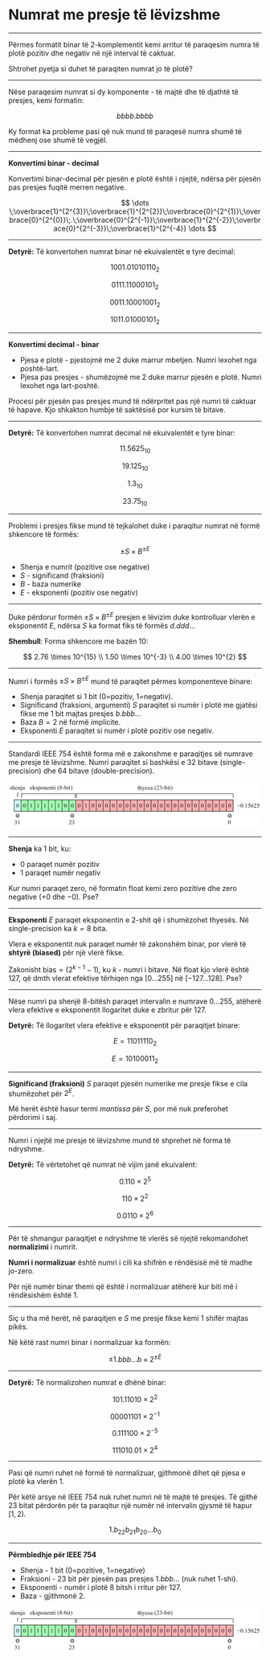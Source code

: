 # Numrat me presje të lëvizshme

---

Përmes formatit binar të 2-komplementit kemi arritur të paraqesim numra të plotë pozitiv dhe negativ në një interval të caktuar.

Shtrohet pyetja si duhet të paraqiten numrat jo të plotë?

---

Nëse paraqesim numrat si dy komponente - të majtë dhe të djathtë të presjes, kemi formatin:

$$
bbbb.bbbb
$$

Ky format ka probleme pasi që nuk mund të paraqesë numra shumë të mëdhenj ose shumë të vegjël.

---

**Konvertimi binar - decimal**

Konvertimi binar-decimal për pjesën e plotë është i njejtë, ndërsa për pjesën pas presjes fuqitë merren negative.

$$
\dots \;\overbrace{1}^{2^{3}}\;\overbrace{1}^{2^{2}}\;\overbrace{0}^{2^{1}}\;\overbrace{0}^{2^{0}}\;.\;\overbrace{0}^{2^{-1}}\;\overbrace{1}^{2^{-2}}\;\overbrace{0}^{2^{-3}}\;\overbrace{1}^{2^{-4}} \dots
$$

---

**Detyrë:** Të konvertohen numrat binar në ekuivalentët e tyre decimal:

$$
1001.01010110_2 \tag{1}
$$

$$
0111.11000101_2 \tag{2}
$$

$$
0011.10001001_2 \tag{3}
$$

$$
1011.01000101_2 \tag{4}
$$

---

**Konvertimi decimal - binar**

- Pjesa e plotë - pjestojmë me 2 duke marrur mbetjen. Numri lexohet nga poshtë-lart.
- Pjesa pas presjes - shumëzojmë me 2 duke marrur pjesën e plotë. Numri lexohet nga lart-poshtë.

Procesi për pjesën pas presjes mund të ndërpritet pas një numri të caktuar të hapave. Kjo shkakton humbje të saktësisë por kursim të bitave.

---

**Detyrë:** Të konvertohen numrat decimal në ekuivalentët e tyre binar:

$$
11.5625_{10} \tag{1}
$$

$$
19.125_{10} \tag{2}
$$

$$
1.3_{10} \tag{3}
$$

$$
23.75_{10} \tag{4}
$$

---

Problemi i presjes fikse mund të tejkalohet duke i paraqitur numrat në formë shkencore të formës:

$$
\pm S \times B^{\pm E}
$$

- Shenja e numrit (pozitive ose negative)
- $S$ - significand (fraksioni)
- $B$ - baza numerike
- $E$ - eksponenti (pozitiv ose negativ)

---

Duke përdorur formën $\pm S \times B^{\pm E}$ presjen e lëvizim duke kontrolluar vlerën e eksponentit $E$, ndërsa $S$ ka format fiks të formës $d.ddd\dots$

**Shembull**: Forma shkencore me bazën 10:

$$
2.76 \times 10^{15} \\
1.50 \times 10^{-3} \\
4.00 \times 10^{2}
$$

---

Numri i formës $\pm S \times B^{\pm E}$ mund të paraqitet përmes komponenteve binare:

- Shenja paraqitet si 1 bit (0=pozitiv, 1=negativ).
- Significand (fraksioni, argumenti) $S$ paraqitet si numër i plotë me gjatësi fikse me 1 bit majtas presjes $b.bbb\dots$
- Baza $B=2$ në formë implicite.
- Eksponenti $E$ paraqitet si numër i plotë pozitiv ose negativ.

---

Standardi IEEE 754 është forma më e zakonshme e paraqitjes së numrave me presje të lëvizshme. Numri paraqitet si bashkësi e 32 bitave (single-precision) dhe 64 bitave (double-precision).

![](/lendet/arkitektura-kompjutereve/IEEE_754.png) <!-- .element: style="max-height:400px;border:none;" -->

---

**Shenja** ka 1 bit, ku:

- 0 paraqet numër pozitiv
- 1 paraqet numër negativ

Kur numri paraqet zero, në formatin float kemi zero pozitive dhe zero negative ($+0$ dhe $-0$). Pse?

---

**Eksponenti** $E$ paraqet eksponentin e 2-shit që i shumëzohet thyesës. Në single-precision ka $k=8$ bita.

Vlera e eksponentit nuk paraqet numër të zakonshëm binar, por vlerë të **shtyrë (biased)** për një vlerë fikse.

Zakonisht $\text{bias}=(2^{k-1}-1)$, ku $k$ - numri i bitave. Në float kjo vlerë është 127, që dmth vlerat efektive tërhiqen nga $[0\dots 255]$ në $[-127\dots 128]$. Pse?

---

Nëse numri pa shenjë 8-bitësh paraqet intervalin e numrave $0\dots255$, atëherë vlera efektive e eksponentit llogaritet duke e zbritur për 127.

**Detyrë:** Të llogaritet vlera efektive e eksponentit për paraqitjet binare:

$$
E=11011110_2 \tag{1}
$$

$$
E=10100011_2 \tag{2}
$$

---

**Significand (fraksioni)** $S$ paraqet pjesën numerike me presje fikse e cila shumëzohet për $2^E$.

Më herët është hasur termi *mantissa* për $S$, por më nuk preferohet përdorimi i saj.

---

Numri i njejtë me presje të lëvizshme mund të shprehet në forma të ndryshme.

**Detyrë:** Të vërtetohet që numrat në vijim janë ekuivalent:

$$
0.110 \times 2^5 \tag{1}
$$

$$
110 \times 2^2 \tag{2}
$$

$$
0.0110 \times 2^6 \tag{3}
$$

---

Për të shmangur paraqitjet e ndryshme të vlerës së njejtë rekomandohet **normalizimi** i numrit.

**Numri i normalizuar** është numri i cili ka shifrën e rëndësisë më të madhe jo-zero.

Për një numër binar themi që është i normalizuar atëherë kur biti më i rëndësishëm është 1.

---

Siç u tha më herët, në paraqitjen e $S$ me presje fikse kemi 1 shifër majtas pikës.

Në këtë rast numri binar i normalizuar ka formën:

$$
\pm 1.bbb\dots b \times 2^{\pm E}
$$

---

**Detyrë:** Të normalizohen numrat e dhënë binar:

$$
101.11010 \times 2^{2} \tag{1}
$$

$$
00001101 \times 2^{-1} \tag{2}
$$

$$
0.111100 \times 2^{-5} \tag{3}
$$

$$
111010.01 \times 2^{4} \tag{4}
$$

---

Pasi që numri ruhet në formë të normalizuar, gjithmonë dihet që pjesa e plotë ka vlerën 1.

Për këtë arsye në IEEE 754 nuk ruhet numri në të majtë të presjes. Të gjithë 23 bitat përdorën për ta paraqitur një numër në intervalin gjysmë të hapur $[1,2)$.

$$
1.b_22 b_21 b_20 \dots b_0
$$

---

**Përmbledhje për IEEE 754**

- Shenja - 1 bit (0=pozitive, 1=negative)
- Fraksioni - 23 bit për pjesën pas presjes $1.bbb\dots$ (nuk ruhet 1-shi).
- Eksponenti - numër i plotë 8 bitsh i rritur për 127.
- Baza - gjithmonë 2.

![](/lendet/arkitektura-kompjutereve/IEEE_754.png) <!-- .element: style="max-height:400px;border:none;" -->
